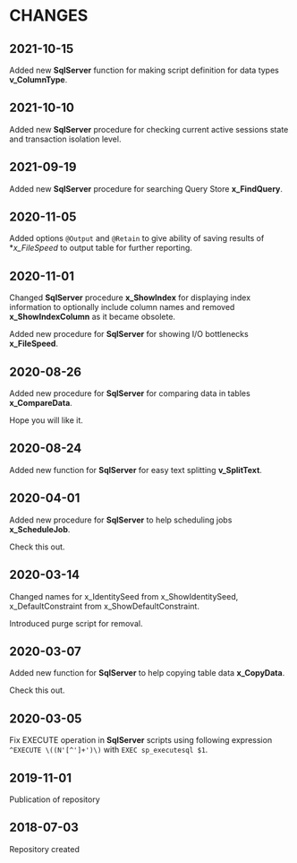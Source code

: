 CHANGES
=======

2021-10-15
----------

Added new **SqlServer** function for making script definition for data types **v_ColumnType**.

2021-10-10
----------

Added new **SqlServer** procedure for checking current active sessions state and transaction isolation level.

2021-09-19
----------

Added new **SqlServer** procedure for searching Query Store **x_FindQuery**.

2020-11-05
----------

Added options ``@Output`` and ``@Retain`` to give ability of saving results of **x_FileSpeed* to output table for further reporting.

2020-11-01
----------

Changed **SqlServer** procedure **x_ShowIndex** for displaying index information to optionally include column names and removed **x_ShowIndexColumn** as it became obsolete.

Added new procedure for **SqlServer** for showing I/O bottlenecks **x_FileSpeed**.

2020-08-26
----------

Added new procedure for **SqlServer** for comparing data in tables **x_CompareData**.

Hope you will like it.

2020-08-24
----------

Added new function for **SqlServer** for easy text splitting **v_SplitText**.

2020-04-01
----------

Added new procedure for **SqlServer** to help scheduling jobs **x_ScheduleJob**.

Check this out.

2020-03-14
----------

Changed names for x_IdentitySeed from x_ShowIdentitySeed, x_DefaultConstraint from x_ShowDefaultConstraint.

Introduced purge script for removal.

2020-03-07
----------

Added new function for **SqlServer** to help copying table data **x_CopyData**.

Check this out.

2020-03-05
----------

Fix EXECUTE operation in **SqlServer** scripts using following expression ``^EXECUTE \((N'[^']+')\)`` with ``EXEC sp_executesql $1``.

2019-11-01
----------

Publication of repository

2018-07-03
----------

Repository created
